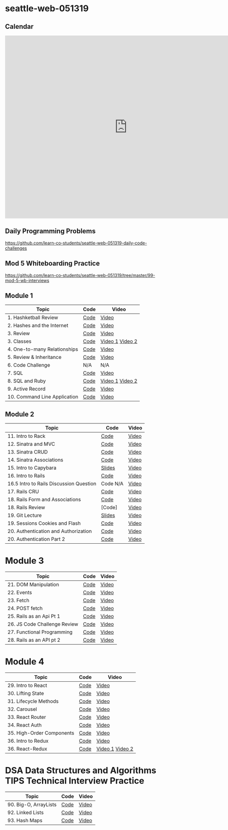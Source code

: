 # seattle-web-051319

## Calendar

<iframe src="https://calendar.google.com/calendar/embed?height=600&amp;wkst=1&amp;bgcolor=%23ffffff&amp;ctz=America%2FLos_Angeles&amp;mode=WEEK&amp;src=ZmxhdGlyb25zY2hvb2wuY29tX2M0YzBmNG1ucGNyaWUzYzVpb2NvYmJ2OGZvQGdyb3VwLmNhbGVuZGFyLmdvb2dsZS5jb20&amp;src=ZmxhdGlyb25zY2hvb2wuY29tX3I0cHNpcWRoMzdjaDhrNXN2NDV0aHYxNHBvQGdyb3VwLmNhbGVuZGFyLmdvb2dsZS5jb20&amp;color=%233F51B5&amp;color=%23EF6C00" style="border-width:0" width="800" height="600" frameborder="0" scrolling="no"></iframe>

## Daily Programming Problems
<https://github.com/learn-co-students/seattle-web-051319-daily-code-challenges>

## Mod 5 Whiteboarding Practice
<https://github.com/learn-co-students/seattle-web-051319/tree/master/99-mod-5-wb-interviews>
## Module 1

| Topic                  | Code                | Video                                  |
| ---------------------- | ------------------- | -------------------------------------- |
| 1. Hashketball Review | [Code](https://github.com/learn-co-students/seattle-web-051319/tree/master/01-hashketball-review) | [Video](https://youtu.be/QhWpq5oE3lc) |
| 2. Hashes and the Internet | [Code](https://github.com/learn-co-students/seattle-web-051319/tree/master/02-internet-requests) | [Video](https://youtu.be/xaFKe-Hs2Og) |
| 3. Review | [Code](https://github.com/dahby/apis-and-iteration) | [Video](https://www.youtube.com/watch?v=0aONSpvA7dw) |
| 3. Classes | [Code](https://github.com/learn-co-students/seattle-web-051319/tree/master/03-classes) | [Video 1](https://youtu.be/vnzDcGyPOR4) [Video 2](https://youtu.be/AA-5OR6DlXY) |
| 4. One-to-many Relationships | [Code](https://github.com/learn-co-students/seattle-web-051319/tree/master/04-many-to-one) | [Video](https://youtu.be/KCdDB9LIuuE) |
| 5. Review & Inheritance | [Code](https://github.com/learn-co-students/seattle-web-051319/tree/master/05-inheritance) | [Video](https://youtu.be/zwOShQO34Ic) |
| 6. Code Challenge | N/A | N/A |
| 7. SQL | [Code](https://github.com/learn-co-students/seattle-web-051319/tree/master/07-sql) | [Video](https://www.youtube.com/watch?v=wCuqLAZofvU) |
| 8. SQL and Ruby | [Code](https://github.com/learn-co-students/seattle-web-051319/tree/master/08-sql-and-ruby) | [Video 1](https://youtu.be/pxBfBRNzly0) [Video 2](https://youtu.be/AM8qON3Rn9w)|
| 9. Active Record | [Code](https://github.com/learn-co-students/seattle-web-051319/tree/master/09-active-record/game_shows) | [Video](https://youtu.be/oSViixOE6Oc) |
| 10. Command Line Application | [Code](https://github.com/learn-co-students/seattle-web-051319/tree/master/10-command-line-applications) | [Video](https://youtu.be/YfXlzy9fc-I) |

## Module 2 

| Topic                  | Code                | Video                                  |
| ---------------------- | ------------------- | -------------------------------------- |
| 11. Intro to Rack | [Code](https://github.com/learn-co-students/seattle-web-051319/tree/master/11-rack-intro) | [Video](https://youtu.be/ivczzDBLO6E) |
| 12. Sinatra and MVC | [Code](https://github.com/learn-co-students/seattle-web-051319/tree/master/12-sinatra-mvc) | [Video](https://youtu.be/G1oqOBzXOBo) |
| 13. Sinatra CRUD | [Code](https://github.com/learn-co-students/seattle-web-051319/tree/master/13-sinatra-CRUD-REst) | [Video](https://youtu.be/MJnulJZ3b9Q) |
| 14. Sinatra Associations | [Code](https://github.com/learn-co-students/seattle-web-051319/tree/master/14-sinatra-associations-and-forms/prep-material) | [Video](https://youtu.be/3oHKy5qNUkA) |
| 15. Intro to Capybara | [Slides](https://docs.google.com/presentation/d/1vUErOo7OS903lncxox5-qZCn7hssYPrNqb0xD7K91A8/edit?usp=sharing) | [Video](https://youtu.be/EvxpmqelmVw) |
| 16. Intro to Rails | [Code](https://github.com/dahby/rails-intro-seattle-web-051319/tree/master) | [Video](https://www.youtube.com/watch?v=BgOlNdrEHIc&feature=youtu.be) |
| 16.5 Intro to Rails Discussion Question | Code N/A | [Video](https://youtu.be/ERogGlHnRvs) |
| 17. Rails CRU | [Code](https://github.com/learn-co-students/seattle-web-051319/tree/master/15-rails-CRU) | [Video](https://youtu.be/TG5yZW7jcfQ) |
| 18. Rails Form and Associations | [Code](https://github.com/learn-co-students/seattle-web-051319/tree/master/16-rails-forms-and-associations) | [Video](https://youtu.be/7x1dGYjmzIo) |
| 18. Rails Review | [Code] | [Video](https://youtu.be/fKSMot3DD_A) |
| 19. Git Lecture | [Slides](https://docs.google.com/presentation/d/1SDWtJiohhfwjK7H0zX200wemFoCz_MVgB272lX3UqN8/edit?usp=sharing) | [Video](https://youtu.be/wiqr9BjgXXw) |
| 19. Sessions Cookies and Flash | [Code](https://github.com/learn-co-students/seattle-web-051319/tree/master/18-sessions-cookies/24-rails-cookies) | [Video](https://youtu.be/8RAZMC3Og5k) |
| 20. Authentication and Authorization | [Code](https://github.com/learn-co-students/seattle-web-051319/tree/master/19-authentication-authorization) | [Video](https://youtu.be/7y2I3xdgoRs) |
| 20. Authentication Part 2 | [Code](https://github.com/learn-co-students/seattle-web-051319/tree/master/21-authentication-part2) | [Video](https://youtu.be/tCZyb0qxidQ) |

# Module 3
| Topic                  | Code                | Video                                  |
| ---------------------- | ------------------- | -------------------------------------- |
| 21. DOM Manipulation | [Code](https://github.com/learn-co-students/seattle-web-051319/tree/master/21-dom-manipulation) | [Video](https://youtu.be/Z-kcKY6N2oc) |
| 22. Events | [Code](https://github.com/learn-co-students/seattle-web-051319/tree/master/22-events) | [Video](https://youtu.be/DPHv0lZKMY4) |
| 23. Fetch | [Code](https://github.com/dahby/making-fetch-happen/tree/master) | [Video](https://www.youtube.com/watch?v=e7TwaDYncNY&feature=youtu.be) |
| 24. POST fetch | [Code](https://github.com/learn-co-students/seattle-web-051319/tree/master/24-POST-fetch) | [Video](https://youtu.be/q8KLLGb69vM) |
| 25. Rails as an Api Pt 1 | [Code](https://github.com/learn-co-students/seattle-web-051319/tree/master/25-js-and-rails) | [Video](https://youtu.be/DO71mKybYms) |
| 26. JS Code Challenge Review | [Code](https://github.com/learn-co-students/seattle-web-051319/tree/master/26-review-and-advanced-js) | [Video](https://www.youtube.com/watch?v=4dMcHGWvaMY) |
| 27. Functional Programming | [Code](https://github.com/learn-co-students/seattle-web-051319/tree/master/27-functional-js) | [Video](https://youtu.be/ic-r5raz0PQ) |
| 28. Rails as an API pt 2 | [Code](https://github.com/learn-co-students/seattle-web-051319/tree/master/25-js-and-rails/Zookeeper) | [Video](https://youtu.be/MBhp__a4G5s) |

# Module 4
| Topic                  | Code                | Video                                  |
| ---------------------- | ------------------- | -------------------------------------- |
| 29. Intro to React | [Code](https://github.com/learn-co-students/seattle-web-051319/tree/master/29-intro-to-react) | [Video](https://youtu.be/hPAm9NfzN-U) |
| 30. Lifting State | [Code](https://github.com/learn-co-students/seattle-web-051319/tree/master/30-lifting-state) | [Video](https://youtu.be/nUztz0PkSho) |
| 31. Lifecycle Methods | [Code](https://github.com/learn-co-students/seattle-web-051319/tree/master/31-lifecycle-methods) | [Video](https://youtu.be/g-kwa_GGf1I) |
| 32. Carousel | [Code](https://github.com/learn-co-students/seattle-web-051319/tree/master/32-react-best-practices) | [Video](https://youtu.be/cQqmIke57IA) |
| 33. React Router | [Code](https://github.com/learn-co-students/seattle-web-051319/tree/master/33-react-router) | [Video](https://youtu.be/104MECwzL6g) |
| 34. React Auth| [Code](https://github.com/learn-co-students/seattle-web-051319/tree/master/34-react-auth) | [Video](https://youtu.be/MHay9WR3DzU) |
| 35. High-Order Components| [Code](https://github.com/learn-co-students/seattle-web-051319/tree/master/35-hoc) | [Video](https://youtu.be/8yKO8z1dvPc) |
| 36. Intro to Redux| [Code](https://github.com/learn-co-students/seattle-web-051319/tree/master/36-intro-to-redux) | [Video](https://youtu.be/m8LxvtNOV88) |
| 36. React-Redux| [Code](https://github.com/learn-co-students/seattle-web-051319/tree/master/37-react-redux) | [Video 1](https://youtu.be/1WzrypCrHjc) [Video 2](https://youtu.be/e3mdF57_ffk)

# DSA Data Structures and Algorithms TIPS Technical Interview Practice
| Topic                  | Code                | Video                                  |
| ---------------------- | ------------------- | -------------------------------------- |
| 90. Big-O, ArrayLists | [Code](https://github.com/learn-co-students/seattle-web-051319/tree/master/90-array-lists/) | [Video](https://youtu.be/Tt4vPob1u48) |
| 92. Linked Lists | [Code](https://github.com/dahby/051319-linked-list-demo) | [Video](https://youtu.be/3WVEeP4egDI) |
| 93. Hash Maps | [Code](https://github.com/learn-co-students/seattle-web-051319/tree/master/93-hash-maps) | [Video](https://youtu.be/krkx2DeavzQ) |

